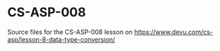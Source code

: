 # CS-ASP-008
Source files for the CS-ASP-008 lesson on https://www.devu.com/cs-asp/lesson-8-data-type-conversion/
